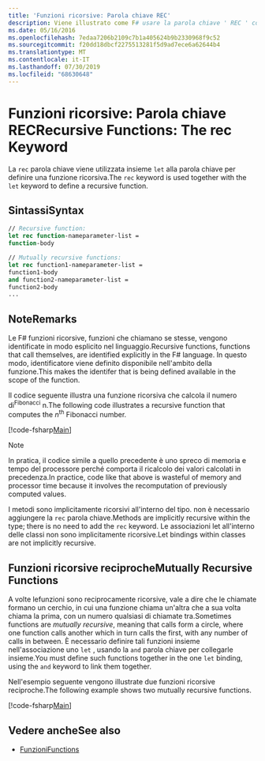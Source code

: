 ```yaml
---
title: 'Funzioni ricorsive: Parola chiave REC'
description: Viene illustrato come F# usare la parola chiave ' REC ' con la parola chiave ' Let ' per definire una funzione ricorsiva.
ms.date: 05/16/2016
ms.openlocfilehash: 7edaa7206b2109c7b1a405624b9b2330968f9c52
ms.sourcegitcommit: f20dd18dbcf2275513281f5d9ad7ece6a62644b4
ms.translationtype: MT
ms.contentlocale: it-IT
ms.lasthandoff: 07/30/2019
ms.locfileid: "68630648"
---
```

# <a name="recursive-functions-the-rec-keyword"></a><span data-ttu-id="1307e-103">Funzioni ricorsive: Parola chiave REC</span><span class="sxs-lookup"><span data-stu-id="1307e-103">Recursive Functions: The rec Keyword</span></span>

<span data-ttu-id="1307e-104">La `rec` parola chiave viene utilizzata insieme `let` alla parola chiave per definire una funzione ricorsiva.</span><span class="sxs-lookup"><span data-stu-id="1307e-104">The `rec` keyword is used together with the `let` keyword to define a recursive function.</span></span>

## <a name="syntax"></a><span data-ttu-id="1307e-105">Sintassi</span><span class="sxs-lookup"><span data-stu-id="1307e-105">Syntax</span></span>

```fsharp
// Recursive function:
let rec function-nameparameter-list =
function-body

// Mutually recursive functions:
let rec function1-nameparameter-list =
function1-body
and function2-nameparameter-list =
function2-body
...
```

## <a name="remarks"></a><span data-ttu-id="1307e-106">Note</span><span class="sxs-lookup"><span data-stu-id="1307e-106">Remarks</span></span>

<span data-ttu-id="1307e-107">Le F# funzioni ricorsive, funzioni che chiamano se stesse, vengono identificate in modo esplicito nel linguaggio.</span><span class="sxs-lookup"><span data-stu-id="1307e-107">Recursive functions, functions that call themselves, are identified explicitly in the F# language.</span></span> <span data-ttu-id="1307e-108">In questo modo, identificatore viene definito disponibile nell'ambito della funzione.</span><span class="sxs-lookup"><span data-stu-id="1307e-108">This makes the identifer that is being defined available in the scope of the function.</span></span>

<span data-ttu-id="1307e-109">Il codice seguente illustra una funzione ricorsiva che calcola il numero di<sup>Fibonacci</sup> n.</span><span class="sxs-lookup"><span data-stu-id="1307e-109">The following code illustrates a recursive function that computes the *n*<sup>th</sup> Fibonacci number.</span></span>

[!code-fsharp[Main](~/samples/snippets/fsharp/lang-ref-1/snippet4001.fs)]

> [!NOTE]
> <span data-ttu-id="1307e-110">In pratica, il codice simile a quello precedente è uno spreco di memoria e tempo del processore perché comporta il ricalcolo dei valori calcolati in precedenza.</span><span class="sxs-lookup"><span data-stu-id="1307e-110">In practice, code like that above is wasteful of memory and processor time because it involves the recomputation of previously computed values.</span></span>

<span data-ttu-id="1307e-111">I metodi sono implicitamente ricorsivi all'interno del tipo. non è necessario aggiungere la `rec` parola chiave.</span><span class="sxs-lookup"><span data-stu-id="1307e-111">Methods are implicitly recursive within the type; there is no need to add the `rec` keyword.</span></span> <span data-ttu-id="1307e-112">Le associazioni let all'interno delle classi non sono implicitamente ricorsive.</span><span class="sxs-lookup"><span data-stu-id="1307e-112">Let bindings within classes are not implicitly recursive.</span></span>

## <a name="mutually-recursive-functions"></a><span data-ttu-id="1307e-113">Funzioni ricorsive reciproche</span><span class="sxs-lookup"><span data-stu-id="1307e-113">Mutually Recursive Functions</span></span>

<span data-ttu-id="1307e-114">A volte lefunzioni sono reciprocamente ricorsive, vale a dire che le chiamate formano un cerchio, in cui una funzione chiama un'altra che a sua volta chiama la prima, con un numero qualsiasi di chiamate tra.</span><span class="sxs-lookup"><span data-stu-id="1307e-114">Sometimes functions are *mutually recursive*, meaning that calls form a circle, where one function calls another which in turn calls the first, with any number of calls in between.</span></span> <span data-ttu-id="1307e-115">È necessario definire tali funzioni insieme nell'associazione uno `let` , usando la `and` parola chiave per collegarle insieme.</span><span class="sxs-lookup"><span data-stu-id="1307e-115">You must define such functions together in the one `let` binding, using the `and` keyword to link them together.</span></span>

<span data-ttu-id="1307e-116">Nell'esempio seguente vengono illustrate due funzioni ricorsive reciproche.</span><span class="sxs-lookup"><span data-stu-id="1307e-116">The following example shows two mutually recursive functions.</span></span>

[!code-fsharp[Main](~/samples/snippets/fsharp/lang-ref-1/snippet4002.fs)]

## <a name="see-also"></a><span data-ttu-id="1307e-117">Vedere anche</span><span class="sxs-lookup"><span data-stu-id="1307e-117">See also</span></span>

- [<span data-ttu-id="1307e-118">Funzioni</span><span class="sxs-lookup"><span data-stu-id="1307e-118">Functions</span></span>](index.md)
